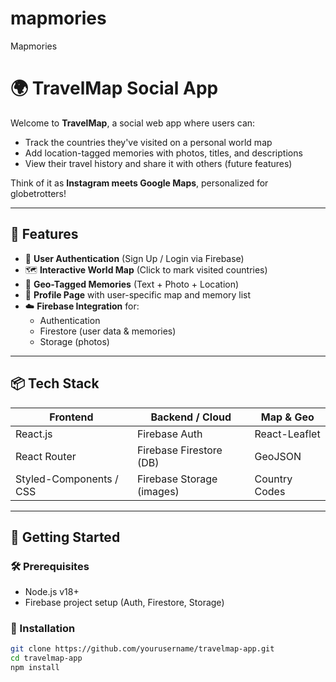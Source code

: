# mapmories
Mapmories
# 🌍 TravelMap Social App

Welcome to **TravelMap**, a social web app where users can:
- Track the countries they've visited on a personal world map
- Add location-tagged memories with photos, titles, and descriptions
- View their travel history and share it with others (future features)

Think of it as **Instagram meets Google Maps**, personalized for globetrotters!

---

## 📸 Features

- 🔐 **User Authentication** (Sign Up / Login via Firebase)
- 🗺️ **Interactive World Map** (Click to mark visited countries)
- 📍 **Geo-Tagged Memories** (Text + Photo + Location)
- 📁 **Profile Page** with user-specific map and memory list
- ☁️ **Firebase Integration** for:
  - Authentication
  - Firestore (user data & memories)
  - Storage (photos)

---

## 📦 Tech Stack

| Frontend        | Backend / Cloud         | Map & Geo          |
|-----------------|--------------------------|--------------------|
| React.js        | Firebase Auth            | React-Leaflet      |
| React Router    | Firebase Firestore (DB)  | GeoJSON            |
| Styled-Components / CSS | Firebase Storage (images) | Country Codes        |

---

## 🚀 Getting Started

### 🛠️ Prerequisites

- Node.js v18+
- Firebase project setup (Auth, Firestore, Storage)

### 📂 Installation

```bash
git clone https://github.com/yourusername/travelmap-app.git
cd travelmap-app
npm install
